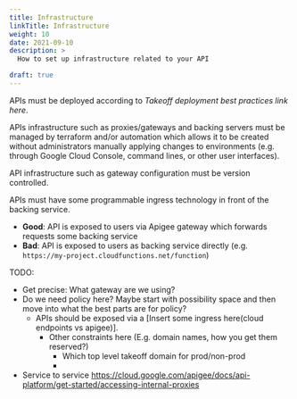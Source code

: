 ```yaml
---
title: Infrastructure
linkTitle: Infrastructure
weight: 10
date: 2021-09-10
description: >
  How to set up infrastructure related to your API

draft: true
---
```


APIs must be deployed according to *Takeoff deployment best practices link here*.

APIs infrastructure such as proxies/gateways and backing servers must be
managed by terraform and/or automation which allows it to be created without
administrators manually applying changes to environments (e.g. through Google
Cloud Console, command lines, or other user interfaces).

API infrastructure such as gateway configuration must be version controlled.

APIs must have some programmable ingress technology in front of the backing service.
- **Good**: API is exposed to users via Apigee gateway which forwards requests some backing service
- **Bad**: API is exposed to users as backing service directly (e.g. `https://my-project.cloudfunctions.net/function`)

TODO:

- Get precise: What gateway are we using?
- Do we need policy here? Maybe start with possibility space and then move into
  what the best parts are for policy?
  - APIs should be exposed via a [Insert some ingress here(cloud endpoints vs
	apigee)].
	- Other constraints here (E.g. domain names, how you get them reserved?)
	    - Which top level takeoff domain for prod/non-prod
		- 
- Service to service https://cloud.google.com/apigee/docs/api-platform/get-started/accessing-internal-proxies

